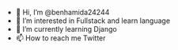 - 👋 Hi, I’m @benhamida24244
- 👀 I’m interested in Fullstack and learn language
- 🌱 I’m currently learning Django
- 📫 How to reach me Twitter

<!---
benhamida24244/benhamida24244 is a ✨ special ✨ repository because its `README.md` (this file) appears on your GitHub profile.
You can click the Preview link to take a look at your changes.
--->
